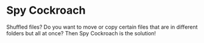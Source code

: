 <h1>Spy Cockroach</h1>
<p>Shuffled files? Do you want to move or copy certain files that are in different folders but all at once? Then Spy Cockroach is the solution!</p>

